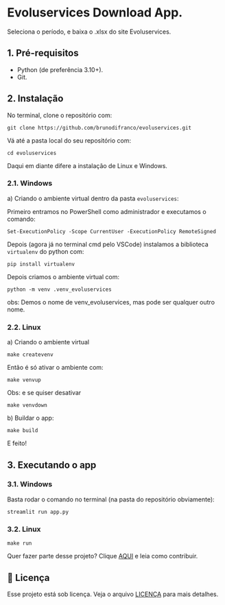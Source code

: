 # Evoluservices Download App.

Seleciona o período, e baixa o .xlsx do site Evoluservices.


## 1. Pré-requisitos

- Python (de preferência 3.10+).
- Git.

## 2. Instalação

No terminal, clone o repositório com:
```
git clone https://github.com/brunodifranco/evoluservices.git
```
Vá até a pasta local do seu repositório com:
```
cd evoluservices
```
Daqui em diante difere a instalação de Linux e Windows. 


### 2.1. Windows
a) Criando o ambiente virtual dentro da pasta `evoluservices`:

Primeiro entramos no PowerShell como administrador e executamos o comando:

```
Set-ExecutionPolicy -Scope CurrentUser -ExecutionPolicy RemoteSigned
```
Depois (agora já no terminal cmd pelo VSCode) instalamos a biblioteca `virtualenv` do python com:

```
pip install virtualenv
```
  Depois criamos o ambiente virtual com:

```
python -m venv .venv_evoluservices
```
obs: Demos o nome de venv_evoluservices, mas pode ser qualquer outro nome.


  


### 2.2. Linux
a) Criando o ambiente virtual

```
make createvenv
```

  Então é só ativar o ambiente com:
```
make venvup
```
  Obs: e se quiser desativar
```
make venvdown
```
b) Buildar o app:

```
make build
```

E feito!

## 3. Executando o app

### 3.1. Windows

Basta rodar o comando no terminal (na pasta do repositório obviamente):

```
streamlit run app.py
```

### 3.2. Linux

```
make run
```


Quer fazer parte desse projeto? Clique [AQUI](CONTRIBUTING.md) e leia como contribuir.

## 📝 Licença

Esse projeto está sob licença. Veja o arquivo [LICENÇA](LICENSE.md) para mais detalhes.

